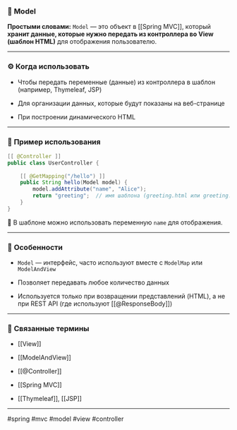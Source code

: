 ### 🧾 **Model**

**Простыми словами:** `Model` — это объект в [[Spring MVC]], который **хранит данные, которые нужно передать из контроллера во View (шаблон HTML)** для отображения пользователю.

---

### ⚙️ **Когда использовать**

- Чтобы передать переменные (данные) из контроллера в шаблон (например, Thymeleaf, JSP)
    
- Для организации данных, которые будут показаны на веб-странице
    
- При построении динамического HTML
    

---

### 📌 **Пример использования**

```java
[[ @Controller ]]
public class UserController {
    
    [[ @GetMapping("/hello") ]]
    public String hello(Model model) {
        model.addAttribute("name", "Alice");
        return "greeting";  // имя шаблона (greeting.html или greeting.jsp)
    }
}
```

📍 В шаблоне можно использовать переменную `name` для отображения.

---

### 🧠 **Особенности**

- `Model` — интерфейс, часто используют вместе с `ModelMap` или `ModelAndView`
    
- Позволяет передавать любое количество данных
    
- Используется только при возвращении представлений (HTML), а не при REST API (где используют [[@ResponseBody]])
    

---

### 🔗 **Связанные термины**

- [[View]]
    
- [[ModelAndView]]
    
- [[@Controller]]
    
- [[Spring MVC]]
    
- [[Thymeleaf]], [[JSP]]
    

---

#spring #mvc #model #view #controller